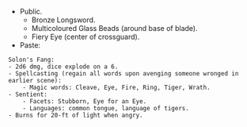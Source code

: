 + Public.
	+ Bronze Longsword.
	+ Multicoloured Glass Beads (around base of blade).
	+ Fiery Eye (center of crossguard).
+ Paste:
```
Solon's Fang:
- 2d6 dmg, dice explode on a 6.
- Spellcasting (regain all words upon avenging someone wronged in earlier scene):
	- Magic words: Cleave, Eye, Fire, Ring, Tiger, Wrath.
- Sentient:
	- Facets: Stubborn, Eye for an Eye.
	- Languages: common tongue, language of tigers.
- Burns for 20-ft of light when angry.
```